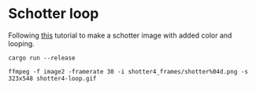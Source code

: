 # Schotter loop

Following [this](https://github.com/sidwellr/schotter) tutorial to make a schotter image with added color and looping.

`cargo run --release`


`ffmpeg -f image2 -framerate 30 -i shotter4_frames/shotter%04d.png -s 323x548 shotter4-loop.gif`
